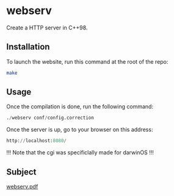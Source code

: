 # webserv
Create a HTTP server in C++98. 

## Installation

To launch the website, run this command at the root of the repo:

```bash
make
```

## Usage

Once the compilation is done, run the following command:
```python
./webserv conf/config.correction
```

Once the server is up, go to your browser on this address:
```python
http://localhost:8080/
```

!!! Note that the cgi was specificlally made for darwinOS !!!

## Subject
[webserv.pdf](https://github.com/pnielly/webserv/files/8933850/webserv.pdf)
